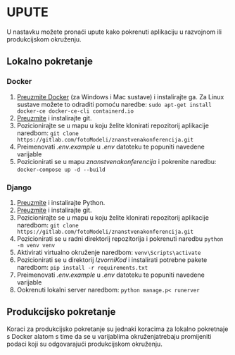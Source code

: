 # UPUTE

U nastavku možete pronaći upute kako pokrenuti aplikaciju u razvojnom ili produkcijskom okruženju.

## Lokalno pokretanje

### Docker

1. [Preuzmite Docker](https://desktop.docker.com/win/main/amd64/Docker%20Desktop%20Installer.exe) (za Windows i Mac sustave) i instalirajte ga. Za Linux sustave možete to odraditi pomoću naredbe: 
`sudo apt-get install docker-ce docker-ce-cli containerd.io`
2. [Preuzmite](https://git-scm.com/downloads) i instalirajte git.
3. Pozicionirajte se u mapu u koju želite klonirati repozitorij aplikacije naredbom: 
`git clone https://gitlab.com/fotoModeli/znanstvenakonferencija.git`
4. Preimenovati *.env.example* u *.env* datoteku te popuniti navedene varijable 
5. Pozicionirati se u mapu *znanstvenakonferencija* i pokrenite naredbu: `docker-compose up -d --build`

### Django

1. [Preuzmite](https://www.python.org/downloads/) i instalirajte Python.
2. [Preuzmite](https://git-scm.com/downloads) i instalirajte git.
3. Pozicionirajte se u mapu u koju želite klonirati repozitorij aplikacije naredbom: 
`git clone https://gitlab.com/fotoModeli/znanstvenakonferencija.git`
4. Pozicionirati se u radni direktorij repozitorija i pokrenuti naredbu `python -m venv venv` 
5. Aktivirati virtualno okruženje naredbom: `venv\Scripts\activate` 
6. Pozicionirati se u direktorij *IzvorniKod* i instalirati potrebne pakete naredbom: `pip install -r requirements.txt`
7. Preimenovati *.env.example* u *.env* datoteku te popuniti navedene varijable 
8. Ookrenuti lokalni server naredbom: `python manage.p< runerver`

## Produkcijsko pokretanje

Koraci za produkcijsko pokretanje su jednaki koracima za lokalno pokretnaje s Docker alatom s time da se u varijablima okruženjatrebaju promijeniti podaci koji su odgovarajući produkcijskom okruženju.

